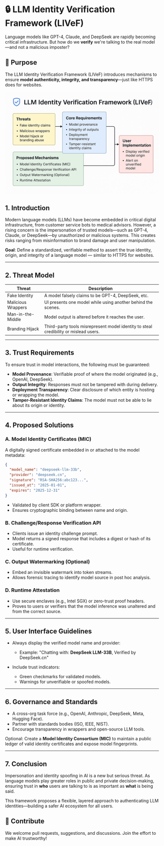 # 🔒 LLM Identity Verification Framework (LIVeF)

Language models like GPT-4, Claude, and DeepSeek are rapidly becoming critical infrastructure. But how do we **verify** we're talking to the real model—and not a malicious imposter?

## 🧩 Purpose

The LLM Identity Verification Framework (LIVeF) introduces mechanisms to ensure **model authenticity, integrity, and transparency**—just like HTTPS does for websites.

![Framework Diagram](diagram.png)

## 1. Introduction

Modern language models (LLMs) have become embedded in critical digital infrastructure, from customer service bots to medical advisors. However, a rising concern is the impersonation of trusted models—such as GPT-4, Claude, or DeepSeek—by unauthorized or malicious systems. This creates risks ranging from misinformation to brand damage and user manipulation.

**Goal**: Define a standardized, verifiable method to assert the true identity, origin, and integrity of a language model — similar to HTTPS for websites.

---

## 2. Threat Model

| Threat             | Description                                                                          |
| ------------------ | ------------------------------------------------------------------------------------ |
| Fake Identity      | A model falsely claims to be GPT-4, DeepSeek, etc.                                   |
| Malicious Wrappers | UI presents one model while using another behind the scenes.                         |
| Man-in-the-Middle  | Model output is altered before it reaches the user.                                  |
| Branding Hijack    | Third-party tools misrepresent model identity to steal credibility or mislead users. |

---

## 3. Trust Requirements

To ensure trust in model interactions, the following must be guaranteed:

* **Model Provenance**: Verifiable proof of where the model originated (e.g., OpenAI, DeepSeek).
* **Output Integrity**: Responses must not be tampered with during delivery.
* **Deployment Transparency**: Clear disclosure of which entity is hosting or wrapping the model.
* **Tamper-Resistant Identity Claims**: The model must not be able to lie about its origin or identity.

---

## 4. Proposed Solutions

### A. Model Identity Certificates (MIC)

A digitally signed certificate embedded in or attached to the model metadata:

```json
{
  "model_name": "deepseek-llm-33b",
  "provider": "deepseek.cn",
  "signature": "RSA-SHA256:abc123...",
  "issued_at": "2025-01-01",
  "expires": "2025-12-31"
}
```

* Validated by client SDK or platform wrapper.
* Ensures cryptographic binding between name and origin.

### B. Challenge/Response Verification API

* Clients issue an identity challenge prompt.
* Model returns a signed response that includes a digest or hash of its certificate.
* Useful for runtime verification.

### C. Output Watermarking (Optional)

* Embed an invisible watermark into token streams.
* Allows forensic tracing to identify model source in post hoc analysis.

### D. Runtime Attestation

* Use secure enclaves (e.g., Intel SGX) or zero-trust proof headers.
* Proves to users or verifiers that the model inference was unaltered and from the correct source.

---

## 5. User Interface Guidelines

* Always display the verified model name and provider:

  * Example: "Chatting with: **DeepSeek LLM-33B**, Verified by DeepSeek.cn"
* Include trust indicators:

  * Green checkmarks for validated models.
  * Warnings for unverifiable or spoofed models.

---

## 6. Governance and Standards

* A cross-org task force (e.g., OpenAI, Anthropic, DeepSeek, Meta, Hugging Face).
* Partner with standards bodies (ISO, IEEE, NIST).
* Encourage transparency in wrappers and open-source LLM tools.

Optional: Create a **Model Identity Consortium (MIC)** to maintain a public ledger of valid identity certificates and expose model fingerprints.

---

## 7. Conclusion

Impersonation and identity spoofing in AI is a new but serious threat. As language models play greater roles in public and private decision-making, ensuring trust in **who** users are talking to is as important as **what** is being said.

This framework proposes a flexible, layered approach to authenticating LLM identities—building a safer AI ecosystem for all users.



## 📣 Contribute

We welcome pull requests, suggestions, and discussions. Join the effort to make AI trustworthy!

